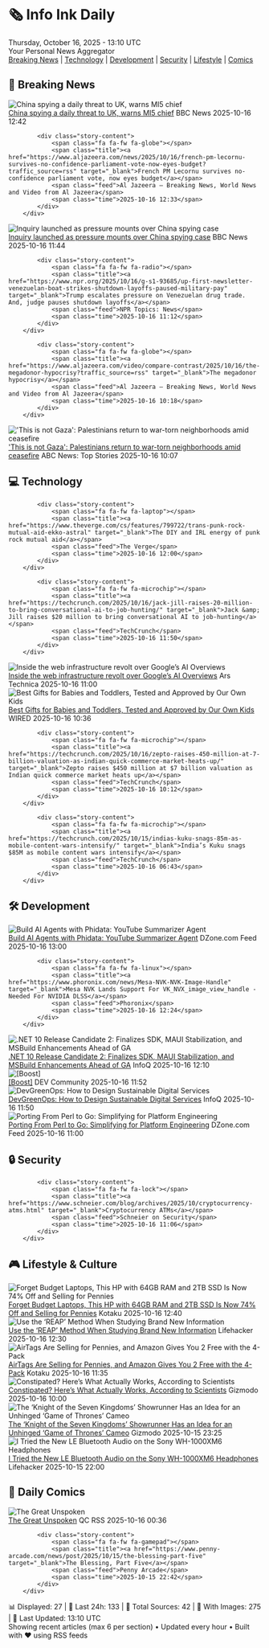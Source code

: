 <!-- Processing 54 RSS feeds at 2025-10-16 13:10:24 UTC -->
<!-- Processing: XKCD -->
<!-- Processing: Saturday Morning Breakfast Cereal -->
<!-- Processing: Poorly Drawn Lines -->
<!-- Processing: Garfield -->
<!-- Processing: Dilbert -->
<!-- Processing: Cyanide & Happiness -->
<!-- Processing: Questionable Content -->
<!-- Processing: Girl Genius -->
<!-- Processing: Dinosaur Comics -->
<!-- Processing: CNN Top Stories -->
<!-- Processing: CNN Breaking News -->
<!-- Processing: BBC Breaking News -->
<!-- Processing: Al Jazeera Breaking News -->
<!-- Processing: NPR News -->
<!-- Processing: CBC News -->
<!-- Error processing https://rss.cbc.ca/lineup/topstories.xml: The read operation timed out -->
<!-- Processing: Guardian World News -->
<!-- Processing: TechCrunch -->
<!-- Processing: Ars Technica -->
<!-- Processing: StackOverflow Blog -->
<!-- Processing: Phoronix Linux News -->
<!-- Processing: It's FOSS -->
<!-- Processing: OMG! Ubuntu -->
<!-- Processing: DistroWatch -->
<!-- Processing: Linux.com -->
<!-- Processing: Ubuntu Blog -->
<!-- Processing: GitHub Blog -->
<!-- Processing: InfoQ -->
<!-- Processing: DZone -->
<!-- Processing: Martin Fowler -->
<!-- Processing: The Pragmatic Engineer -->
<!-- Processing: Lifehacker -->
<!-- Processing: Kotaku -->
<!-- Processing: Schneier on Security -->
<!-- Generated 10 new posts out of 33 feeds processed -->
<div class="newspaper-header">
    <h1 class="newspaper-title">🗞️ Info Ink Daily</h1>
    <div class="newspaper-date">Thursday, October 16, 2025 - 13:10 UTC</div>
    <div class="newspaper-subtitle">Your Personal News Aggregator</div>
</div>

<div class="newspaper-nav">
    <a href="#breaking">Breaking News</a> |
    <a href="#tech">Technology</a> |
    <a href="#dev">Development</a> |
    <a href="#security">Security</a> |
    <a href="#lifestyle">Lifestyle</a> |
    <a href="#webcomics">Comics</a>
</div>

<div class="news-section breaking-news" id="breaking">
<h2 class="section-header">🚨 Breaking News</h2>
<div class="stories-container">
<div class="story">
            <img src="https://ichef.bbci.co.uk/ace/standard/240/cpsprodpb/23d5/live/72375070-aa62-11f0-aa13-0b0479f6f42a.jpg" alt="China spying a daily threat to UK, warns MI5 chief" class="story-image" loading="lazy" onerror="this.style.display='none'">
            <div class="story-content">
                <span class="fa fa-fw fa-flag"></span>
                <span class="title"><a href="https://www.bbc.com/news/articles/c0ex172rxwzo?at_medium=RSS&at_campaign=rss" target="_blank">China spying a daily threat to UK, warns MI5 chief</a></span>
                <span class="feed">BBC News</span>
                <span class="time">2025-10-16 12:42</span>
            </div>
        </div>
<div class="story">
            
            <div class="story-content">
                <span class="fa fa-fw fa-globe"></span>
                <span class="title"><a href="https://www.aljazeera.com/news/2025/10/16/french-pm-lecornu-survives-no-confidence-parliament-vote-now-eyes-budget?traffic_source=rss" target="_blank">French PM Lecornu survives no-confidence parliament vote, now eyes budget</a></span>
                <span class="feed">Al Jazeera – Breaking News, World News and Video from Al Jazeera</span>
                <span class="time">2025-10-16 12:33</span>
            </div>
        </div>
<div class="story">
            <img src="https://ichef.bbci.co.uk/ace/standard/240/cpsprodpb/23d5/live/72375070-aa62-11f0-aa13-0b0479f6f42a.jpg" alt="Inquiry launched as pressure mounts over China spying case" class="story-image" loading="lazy" onerror="this.style.display='none'">
            <div class="story-content">
                <span class="fa fa-fw fa-flag"></span>
                <span class="title"><a href="https://www.bbc.com/news/articles/c0ex172rxwzo?at_medium=RSS&at_campaign=rss" target="_blank">Inquiry launched as pressure mounts over China spying case</a></span>
                <span class="feed">BBC News</span>
                <span class="time">2025-10-16 11:44</span>
            </div>
        </div>
<div class="story">
            
            <div class="story-content">
                <span class="fa fa-fw fa-radio"></span>
                <span class="title"><a href="https://www.npr.org/2025/10/16/g-s1-93685/up-first-newsletter-venezuelan-boat-strikes-shutdown-layoffs-paused-military-pay" target="_blank">Trump escalates pressure on Venezuelan drug trade. And, judge pauses shutdown layoffs</a></span>
                <span class="feed">NPR Topics: News</span>
                <span class="time">2025-10-16 11:12</span>
            </div>
        </div>
<div class="story">
            
            <div class="story-content">
                <span class="fa fa-fw fa-globe"></span>
                <span class="title"><a href="https://www.aljazeera.com/video/compare-contrast/2025/10/16/the-megadonor-hypocrisy?traffic_source=rss" target="_blank">The megadonor hypocrisy</a></span>
                <span class="feed">Al Jazeera – Breaking News, World News and Video from Al Jazeera</span>
                <span class="time">2025-10-16 10:18</span>
            </div>
        </div>
<div class="story">
            <img src="https://s.abcnews.com/images/US/Gaza-voices-two-gty-bh-251015_1760541948699_hpMain_4x3t_384.jpg" alt="&#x27;This is not Gaza&#x27;: Palestinians return to war-torn neighborhoods amid ceasefire" class="story-image" loading="lazy" onerror="this.style.display='none'">
            <div class="story-content">
                <span class="fa fa-fw fa-tv"></span>
                <span class="title"><a href="https://abcnews.go.com/International/gaza-palestinians-return-war-torn-neighborhoods-amid-fragile/story?id=126551546" target="_blank">&#x27;This is not Gaza&#x27;: Palestinians return to war-torn neighborhoods amid ceasefire</a></span>
                <span class="feed">ABC News: Top Stories</span>
                <span class="time">2025-10-16 10:07</span>
            </div>
        </div>
</div>
</div>
<div class="news-section tech-news" id="tech">
<h2 class="section-header">💻 Technology</h2>
<div class="stories-container">
<div class="story">
            
            <div class="story-content">
                <span class="fa fa-fw fa-laptop"></span>
                <span class="title"><a href="https://www.theverge.com/cs/features/799722/trans-punk-rock-mutual-aid-ekko-astral" target="_blank">The DIY and IRL energy of punk rock mutual aid</a></span>
                <span class="feed">The Verge</span>
                <span class="time">2025-10-16 12:00</span>
            </div>
        </div>
<div class="story">
            
            <div class="story-content">
                <span class="fa fa-fw fa-microchip"></span>
                <span class="title"><a href="https://techcrunch.com/2025/10/16/jack-jill-raises-20-million-to-bring-conversational-ai-to-job-hunting/" target="_blank">Jack &amp; Jill raises $20 million to bring conversational AI to job-hunting</a></span>
                <span class="feed">TechCrunch</span>
                <span class="time">2025-10-16 11:50</span>
            </div>
        </div>
<div class="story">
            <img src="https://cdn.arstechnica.net/wp-content/uploads/2025/10/Co-founder_and_CEO_of_Cloudflare_Matthew_Prince-500x500.jpg" alt="Inside the web infrastructure revolt over Google’s AI Overviews" class="story-image" loading="lazy" onerror="this.style.display='none'">
            <div class="story-content">
                <span class="fa fa-fw fa-cog"></span>
                <span class="title"><a href="https://arstechnica.com/ai/2025/10/inside-the-web-infrastructure-revolt-over-googles-ai-overviews/" target="_blank">Inside the web infrastructure revolt over Google’s AI Overviews</a></span>
                <span class="feed">Ars Technica</span>
                <span class="time">2025-10-16 11:00</span>
            </div>
        </div>
<div class="story">
            <img src="https://media.wired.com/photos/68f08db70078f51b4f545f5b/master/pass/22%20Fun%20Gifts%20for%20Babies%20(and%20Toddlers!).png" alt="Best Gifts for Babies and Toddlers, Tested and Approved by Our Own Kids" class="story-image" loading="lazy" onerror="this.style.display='none'">
            <div class="story-content">
                <span class="fa fa-fw fa-bolt"></span>
                <span class="title"><a href="https://www.wired.com/gallery/best-baby-and-toddler-gifts/" target="_blank">Best Gifts for Babies and Toddlers, Tested and Approved by Our Own Kids</a></span>
                <span class="feed">WIRED</span>
                <span class="time">2025-10-16 10:36</span>
            </div>
        </div>
<div class="story">
            
            <div class="story-content">
                <span class="fa fa-fw fa-microchip"></span>
                <span class="title"><a href="https://techcrunch.com/2025/10/16/zepto-raises-450-million-at-7-billion-valuation-as-indian-quick-commerce-market-heats-up/" target="_blank">Zepto raises $450 million at $7 billion valuation as Indian quick commerce market heats up</a></span>
                <span class="feed">TechCrunch</span>
                <span class="time">2025-10-16 10:12</span>
            </div>
        </div>
<div class="story">
            
            <div class="story-content">
                <span class="fa fa-fw fa-microchip"></span>
                <span class="title"><a href="https://techcrunch.com/2025/10/15/indias-kuku-snags-85m-as-mobile-content-wars-intensify/" target="_blank">India’s Kuku snags $85M as mobile content wars intensify</a></span>
                <span class="feed">TechCrunch</span>
                <span class="time">2025-10-16 06:43</span>
            </div>
        </div>
</div>
</div>
<div class="news-section dev-news" id="dev">
<h2 class="section-header">🛠️ Development</h2>
<div class="stories-container">
<div class="story">
            <img src="https://dz2cdn1.dzone.com/thumbnail?fid=18562396&w=600" alt="Build AI Agents with Phidata: YouTube Summarizer Agent" class="story-image" loading="lazy" onerror="this.style.display='none'">
            <div class="story-content">
                <span class="fa fa-fw fa-newspaper"></span>
                <span class="title"><a href="https://dzone.com/articles/getting-started-with-agentic-ai-build-your-first-a" target="_blank">Build AI Agents with Phidata: YouTube Summarizer Agent</a></span>
                <span class="feed">DZone.com Feed</span>
                <span class="time">2025-10-16 13:00</span>
            </div>
        </div>
<div class="story">
            
            <div class="story-content">
                <span class="fa fa-fw fa-linux"></span>
                <span class="title"><a href="https://www.phoronix.com/news/Mesa-NVK-NVK-Image-Handle" target="_blank">Mesa NVK Lands Support For VK_NVX_image_view_handle - Needed For NVIDIA DLSS</a></span>
                <span class="feed">Phoronix</span>
                <span class="time">2025-10-16 12:24</span>
            </div>
        </div>
<div class="story">
            <img src="https://res.infoq.com/news/2025/10/dotnet-10-rc-2-release/en/headerimage/twitter_card+%2862%29-1760612655862.jpg" alt=".NET 10 Release Candidate 2: Finalizes SDK, MAUI Stabilization, and MSBuild Enhancements Ahead of GA" class="story-image" loading="lazy" onerror="this.style.display='none'">
            <div class="story-content">
                <span class="fa fa-fw fa-info-circle"></span>
                <span class="title"><a href="https://www.infoq.com/news/2025/10/dotnet-10-rc-2-release/?utm_campaign=infoq_content&utm_source=infoq&utm_medium=feed&utm_term=global" target="_blank">.NET 10 Release Candidate 2: Finalizes SDK, MAUI Stabilization, and MSBuild Enhancements Ahead of GA</a></span>
                <span class="feed">InfoQ</span>
                <span class="time">2025-10-16 12:10</span>
            </div>
        </div>
<div class="story">
            <img src="https://media2.dev.to/dynamic/image/width=800%2Cheight=%2Cfit=scale-down%2Cgravity=auto%2Cformat=auto/https%3A%2F%2Fdev-to-uploads.s3.amazonaws.com%2Fuploads%2Fuser%2Fprofile_image%2F481886%2Fff64fa9b-dd77-4a9e-ba50-896385203e19.png" alt="[Boost]" class="story-image" loading="lazy" onerror="this.style.display='none'">
            <div class="story-content">
                <span class="fa fa-fw fa-code"></span>
                <span class="title"><a href="https://dev.to/necatiozmen/-6m2" target="_blank">[Boost]</a></span>
                <span class="feed">DEV Community</span>
                <span class="time">2025-10-16 11:52</span>
            </div>
        </div>
<div class="story">
            <img src="https://res.infoq.com/news/2025/10/sustainable-digital-services/en/headerimage/sustainable-digital-services-header-1759494906807.jpg" alt="DevGreenOps: How to Design Sustainable Digital Services" class="story-image" loading="lazy" onerror="this.style.display='none'">
            <div class="story-content">
                <span class="fa fa-fw fa-info-circle"></span>
                <span class="title"><a href="https://www.infoq.com/news/2025/10/sustainable-digital-services/?utm_campaign=infoq_content&utm_source=infoq&utm_medium=feed&utm_term=global" target="_blank">DevGreenOps: How to Design Sustainable Digital Services</a></span>
                <span class="feed">InfoQ</span>
                <span class="time">2025-10-16 11:50</span>
            </div>
        </div>
<div class="story">
            <img src="https://dz2cdn1.dzone.com/thumbnail?fid=18699962&w=600" alt="Porting From Perl to Go: Simplifying for Platform Engineering" class="story-image" loading="lazy" onerror="this.style.display='none'">
            <div class="story-content">
                <span class="fa fa-fw fa-newspaper"></span>
                <span class="title"><a href="https://dzone.com/articles/perl-to-go-migration-for-platform-engineering" target="_blank">Porting From Perl to Go: Simplifying for Platform Engineering</a></span>
                <span class="feed">DZone.com Feed</span>
                <span class="time">2025-10-16 11:00</span>
            </div>
        </div>
</div>
</div>
<div class="news-section security-news" id="security">
<h2 class="section-header">🔒 Security</h2>
<div class="stories-container">
<div class="story">
            
            <div class="story-content">
                <span class="fa fa-fw fa-lock"></span>
                <span class="title"><a href="https://www.schneier.com/blog/archives/2025/10/cryptocurrency-atms.html" target="_blank">Cryptocurrency ATMs</a></span>
                <span class="feed">Schneier on Security</span>
                <span class="time">2025-10-16 11:06</span>
            </div>
        </div>
</div>
</div>
<div class="news-section lifestyle-news" id="lifestyle">
<h2 class="section-header">🎮 Lifestyle & Culture</h2>
<div class="stories-container">
<div class="story">
            <img src="https://kotaku.com/app/uploads/2025/10/hp-17-laptop-2tb-1280x853.jpg" alt="Forget Budget Laptops, This HP with 64GB RAM and 2TB SSD Is Now 74% Off and Selling for Pennies" class="story-image" loading="lazy" onerror="this.style.display='none'">
            <div class="story-content">
                <span class="fa fa-fw fa-gamepad"></span>
                <span class="title"><a href="https://kotaku.com/forget-budget-laptops-this-hp-with-64gb-ram-and-2tb-ssd-is-now-74-off-and-selling-for-pennies-2000635996" target="_blank">Forget Budget Laptops, This HP with 64GB RAM and 2TB SSD Is Now 74% Off and Selling for Pennies</a></span>
                <span class="feed">Kotaku</span>
                <span class="time">2025-10-16 12:40</span>
            </div>
        </div>
<div class="story">
            <img src="https://lifehacker.com/imagery/articles/01HF2HGGMS1MB2YBTSAHCJX6E8/hero-image.jpg" alt="Use the ‘REAP’ Method When Studying Brand New Information" class="story-image" loading="lazy" onerror="this.style.display='none'">
            <div class="story-content">
                <span class="fa fa-fw fa-life-ring"></span>
                <span class="title"><a href="https://lifehacker.com/use-reap-method-when-studying-new-material?utm_medium=RSS" target="_blank">Use the ‘REAP’ Method When Studying Brand New Information</a></span>
                <span class="feed">Lifehacker</span>
                <span class="time">2025-10-16 12:30</span>
            </div>
        </div>
<div class="story">
            <img src="https://kotaku.com/app/uploads/2025/09/airtag-4-pack-1280x853.jpg" alt="AirTags Are Selling for Pennies, and Amazon Gives You 2 Free with the 4-Pack" class="story-image" loading="lazy" onerror="this.style.display='none'">
            <div class="story-content">
                <span class="fa fa-fw fa-gamepad"></span>
                <span class="title"><a href="https://kotaku.com/airtags-are-selling-for-pennies-and-amazon-gives-you-2-free-with-the-4-pack-2000635985" target="_blank">AirTags Are Selling for Pennies, and Amazon Gives You 2 Free with the 4-Pack</a></span>
                <span class="feed">Kotaku</span>
                <span class="time">2025-10-16 11:35</span>
            </div>
        </div>
<div class="story">
            <img src="https://gizmodo.com/app/uploads/2025/10/kiwifruit-1280x853.jpg" alt="Constipated? Here’s What Actually Works, According to Scientists" class="story-image" loading="lazy" onerror="this.style.display='none'">
            <div class="story-content">
                <span class="fa fa-fw fa-computer"></span>
                <span class="title"><a href="https://gizmodo.com/constipated-heres-what-actually-works-according-to-scientists-2000672676" target="_blank">Constipated? Here’s What Actually Works, According to Scientists</a></span>
                <span class="feed">Gizmodo</span>
                <span class="time">2025-10-16 10:00</span>
            </div>
        </div>
<div class="story">
            <img src="https://gizmodo.com/app/uploads/2025/10/nikolaj-coster-waldau-david-bradley-2-1280x853.jpg" alt="The ‘Knight of the Seven Kingdoms’ Showrunner Has an Idea for an Unhinged ‘Game of Thrones’ Cameo" class="story-image" loading="lazy" onerror="this.style.display='none'">
            <div class="story-content">
                <span class="fa fa-fw fa-computer"></span>
                <span class="title"><a href="https://gizmodo.com/the-knight-of-the-seven-kingdoms-showrunner-has-an-idea-for-an-unhinged-game-of-thrones-cameo-2000672904" target="_blank">The ‘Knight of the Seven Kingdoms’ Showrunner Has an Idea for an Unhinged ‘Game of Thrones’ Cameo</a></span>
                <span class="feed">Gizmodo</span>
                <span class="time">2025-10-15 23:25</span>
            </div>
        </div>
<div class="story">
            <img src="https://lifehacker.com/imagery/articles/01K7MX10ZWF8DV7PJHQTZB5WCY/hero-image.jpg" alt="I Tried the New LE Bluetooth Audio on the Sony WH-1000XM6 Headphones" class="story-image" loading="lazy" onerror="this.style.display='none'">
            <div class="story-content">
                <span class="fa fa-fw fa-life-ring"></span>
                <span class="title"><a href="https://lifehacker.com/tech/le-bluetooth-audio-on-sony-wh-1000xm6-headphones?utm_medium=RSS" target="_blank">I Tried the New LE Bluetooth Audio on the Sony WH-1000XM6 Headphones</a></span>
                <span class="feed">Lifehacker</span>
                <span class="time">2025-10-15 22:00</span>
            </div>
        </div>
</div>
</div>
<div class="news-section webcomics-section" id="webcomics">
<h2 class="section-header">🎨 Daily Comics</h2>
<div class="stories-container">
<div class="story">
            <img src="http://www.questionablecontent.net/comics/5680.png" alt="The Great Unspoken" class="story-image" loading="lazy" onerror="this.style.display='none'">
            <div class="story-content">
                <span class="fa fa-fw fa-music"></span>
                <span class="title"><a href="http://questionablecontent.net/view.php?comic=5680" target="_blank">The Great Unspoken</a></span>
                <span class="feed">QC RSS</span>
                <span class="time">2025-10-16 00:36</span>
            </div>
        </div>
<div class="story">
            
            <div class="story-content">
                <span class="fa fa-fw fa-gamepad"></span>
                <span class="title"><a href="https://www.penny-arcade.com/news/post/2025/10/15/the-blessing-part-five" target="_blank">The Blessing, Part Five</a></span>
                <span class="feed">Penny Arcade</span>
                <span class="time">2025-10-15 22:42</span>
            </div>
        </div>
</div>
</div>

<div class="newspaper-footer">
    <div class="stats">
        📊 Displayed: 27 | 📅 Last 24h: 133 | 📡 Total Sources: 42 | 📸 With Images: 275 |
        🔄 Last Updated: 13:10 UTC
    </div>
    <div class="footer-note">
        Showing recent articles (max 6 per section) • Updated every hour • Built with ❤️ using RSS feeds
    </div>
</div>
